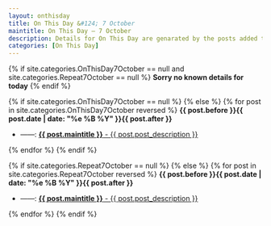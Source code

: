 ```yaml
---
layout: onthisday
title: On This Day &#124; 7 October
maintitle: On This Day — 7 October
description: Details for On This Day are genarated by the posts added to the website so the content is subject to changes/updates over time.
categories: [On This Day]
---
```


{% if site.categories.OnThisDay7October == null and site.categories.Repeat7October == null %}
<strong>Sorry no known details for today</strong>
{% endif %}

{% if site.categories.OnThisDay7October == null %}
{% else %}
{% for post in site.categories.OnThisDay7October reversed %}
<strong>{{ post.before }}{{ post.date | date: "%e %B %Y" }}{{ post.after }}</strong>
<ul>
<li> ——: <a class="{{ post.class }}" href="{{ post.url }}"><strong>{{ post.maintitle }}</strong> - {{ post.post_description }}</a></li>
</ul>
{% endfor %}
{% endif %}

{% if site.categories.Repeat7October == null %}
{% else %}
{% for post in site.categories.Repeat7October reversed %}
<strong>{{ post.before }}{{ post.date | date: "%e %B %Y" }}{{ post.after }}</strong>
<ul>
<li> ——: <a class="{{ post.class }}" href="{{ post.url }}"><strong>{{ post.maintitle }}</strong> - {{ post.post_description }}</a></li>
</ul>
{% endfor %}
{% endif %}
